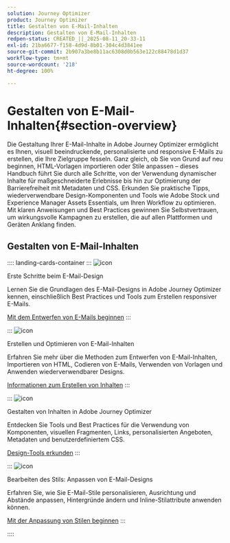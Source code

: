```yaml
---
solution: Journey Optimizer
product: Journey Optimizer
title: Gestalten von E-Mail-Inhalten
description: Gestalten von E-Mail-Inhalten
redpen-status: CREATED_||_2025-08-11_20-33-11
exl-id: 21ba6677-f158-4d9d-8b01-304c4d3841ee
source-git-commit: 2b907a3be8b11ac6308d0b563e122c88478d1d37
workflow-type: tm+mt
source-wordcount: '218'
ht-degree: 100%

---
```


# Gestalten von E-Mail-Inhalten{#section-overview}

Die Gestaltung Ihrer E-Mail-Inhalte in Adobe Journey Optimizer ermöglicht es Ihnen, visuell beeindruckende, personalisierte und responsive E-Mails zu erstellen, die Ihre Zielgruppe fesseln. Ganz gleich, ob Sie von Grund auf neu beginnen, HTML-Vorlagen importieren oder Stile anpassen – dieses Handbuch führt Sie durch alle Schritte, von der Verwendung dynamischer Inhalte für maßgeschneiderte Erlebnisse bis hin zur Optimierung der Barrierefreiheit mit Metadaten und CSS. Erkunden Sie praktische Tipps, wiederverwendbare Design-Komponenten und Tools wie Adobe Stock und Experience Manager Assets Essentials, um Ihren Workflow zu optimieren. Mit klaren Anweisungen und Best Practices gewinnen Sie Selbstvertrauen, um wirkungsvolle Kampagnen zu erstellen, die auf allen Plattformen und Geräten Anklang finden.

## Gestalten von E-Mail-Inhalten

:::: landing-cards-container
:::
![icon](https://cdn.experienceleague.adobe.com/icons/circle-play.svg?lang=de)

Erste Schritte beim E-Mail-Design

Lernen Sie die Grundlagen des E-Mail-Designs in Adobe Journey Optimizer kennen, einschließlich Best Practices und Tools zum Erstellen responsiver E-Mails.

[Mit dem Entwerfen von E-Mails beginnen](../using/email/get-started-email-design.md)
:::

:::
![icon](https://cdn.experienceleague.adobe.com/icons/list-check.svg?lang=de)

Erstellen und Optimieren von E-Mail-Inhalten

Erfahren Sie mehr über die Methoden zum Entwerfen von E-Mail-Inhalten, Importieren von HTML, Codieren von E-Mails, Verwenden von Vorlagen und Anwenden wiederverwendbarer Designs.

[Informationen zum Erstellen von Inhalten](start-creating-content-landing-page.md)
:::

:::
![icon](https://cdn.experienceleague.adobe.com/icons/puzzle-piece.svg?lang=de)

Gestalten von Inhalten in Adobe Journey Optimizer

Entdecken Sie Tools und Best Practices für die Verwendung von Komponenten, visuellen Fragmenten, Links, personalisierten Angeboten, Metadaten und benutzerdefiniertem CSS.

[Design-Tools erkunden](add-content-landing-page.md)
:::

:::
![icon](https://cdn.experienceleague.adobe.com/icons/gear.svg?lang=de)

Bearbeiten des Stils: Anpassen von E-Mail-Designs

Erfahren Sie, wie Sie E-Mail-Stile personalisieren, Ausrichtung und Abstände anpassen, Hintergründe ändern und Inline-Stilattribute anwenden können.

[Mit der Anpassung von Stilen beginnen](edit-style-landing-page.md)
:::

::::
